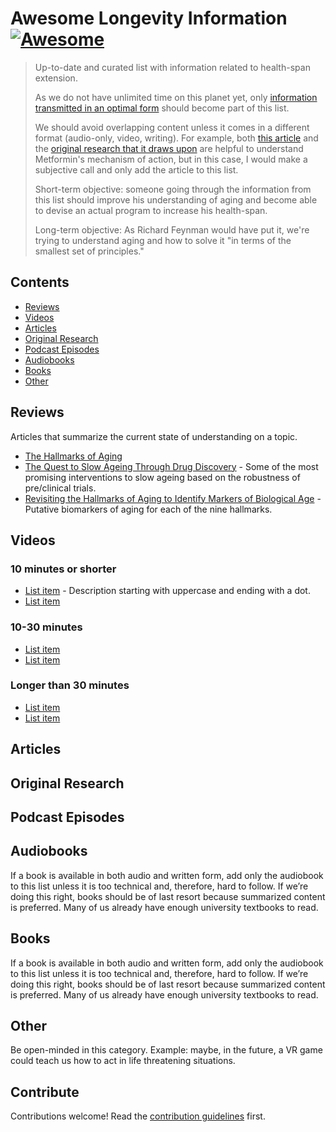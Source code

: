 # Awesome Longevity Information [![Awesome](https://awesome.re/badge.svg)](https://awesome.re)

> Up-to-date and curated list with information related to health-span extension. 
>
> As we do not have unlimited time on this planet yet, only [information transmitted in an optimal form]((contributing.md)) should become part of this list.
> 
> We should avoid overlapping content unless it comes in a different format (audio-only, video, writing). For example, both [this article](https://www.eurekalert.org/pub_releases/2020-09/si-cdd090920.php) and the [original research that it draws upon](http://genesdev.cshlp.org/content/34/19-20/1330) are helpful to understand Metformin's mechanism of action, but in this case, I would make a subjective call and only add the article to this list.
> 
> Short-term objective: someone going through the information from this list should improve his understanding of aging and become able to devise an actual program to increase his health-span.
> 
> Long-term objective: As Richard Feynman would have put it, we're trying to understand aging and how to solve it "in terms of the smallest set of principles." 


## Contents

- [Reviews](#reviews)
- [Videos](#videos)
- [Articles](#articles)
- [Original Research](#original-research)
- [Podcast Episodes](#podcast-episodes)
- [Audiobooks](#audiobooks)
- [Books](#books)
- [Other](#other)


## Reviews

Articles that summarize the current state of understanding on a topic.

- [The Hallmarks of Aging](https://linkinghub.elsevier.com/retrieve/pii/S0092-8674(13)00645-4)
- [The Quest to Slow Ageing Through Drug Discovery](https://www.nature.com/articles/s41573-020-0067-7) - 
Some of the most promising interventions to slow ageing based on the robustness of pre/clinical trials.
- [Revisiting the Hallmarks of Aging to Identify Markers of Biological
Age](https://link.springer.com/article/10.14283/jpad.2019.50) - Putative biomarkers of aging for each of the nine hallmarks.


## Videos

### 10 minutes or shorter

- [List item](http://example.com) - Description starting with uppercase and ending with a dot.
- [List item](http://example.com)

### 10-30 minutes

- [List item](http://example.com)
- [List item](http://example.com)

### Longer than 30 minutes

- [List item](http://example.com)
- [List item](http://example.com)


## Articles


## Original Research


## Podcast Episodes


## Audiobooks

If a book is available in both audio and written form, add only the audiobook to this list unless it is too technical and, therefore, hard to follow.
If we’re doing this right, books should be of last resort because summarized content is preferred. Many of us already have enough university textbooks to read.


## Books

If a book is available in both audio and written form, add only the audiobook to this list unless it is too technical and, therefore, hard to follow.
If we’re doing this right, books should be of last resort because summarized content is preferred. Many of us already have enough university textbooks to read.


## Other

Be open-minded in this category. Example: maybe, in the future, a VR game could teach us how to act in life threatening situations. 


## Contribute

Contributions welcome! Read the [contribution guidelines](contributing.md) first.
